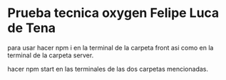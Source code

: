 # Prueba tecnica oxygen Felipe Luca de Tena

para usar hacer npm i en la terminal de la carpeta front asi como en la terminal de la carpeta server.

hacer npm start en las terminales de las dos carpetas mencionadas.
